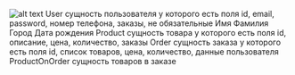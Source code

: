 ![alt text](Order.png "User сущность пользователя у которого есть поля id, email, password, номер телефона, заказы, не обязательные Имя Фамилия Город Дата рождения
Product сущность товара у которого есть поля id, описание, цена, количество, заказы
Order сущность заказа у которого есть поля id, список товаров, цена, количество, данные пользователя")
User сущность пользователя у которого есть поля id, email, password, номер телефона, заказы, не обязательные Имя Фамилия Город Дата рождения
Product сущность товара у которого есть поля id, описание, цена, количество, заказы
Order сущность заказа у которого есть поля id, список товаров, цена, количество, данные пользователя
ProductOnOrder сущность товаров в заказе